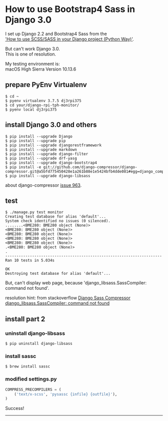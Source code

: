 # How to use Bootstrap4 Sass in Django 3.0

I set up Django 2.2 and Bootstrap4 Sass from the  
['How to use SCSS/SASS in your Django project (Python Way)'][dbs].

But can't work Django 3.0.  
This is one of resolution.

My testing environment is:  
macOS High Sierra Version 10.13.6


## prepare PyEnv Virtualenv

```shell
$ cd ~
$ pyenv virtualenv 3.7.5 dj3rpi375
$ cd your/django-rpi-tph-monitor/
$ pyenv local dj3rpi375
```

## install Django 3.0 and others

```shell
$ pip install --upgrade Django
$ pip install --upgrade pip
$ pip install --upgrade djangorestframework
$ pip install --upgrade markdown
$ pip install --upgrade django-filter
$ pip install --upgrade drf-yasg
$ pip install --upgrade django-bootstrap4
$ pip install -e git://github.com/django-compressor/django-compressor.git@a5bfd775450428e1a261b88e1e5424bfb4dde081#egg=django_compressor
$ pip install --upgrade django-libsass
```

about django-compressor [issue 963][dc963].

## test

```shell
$ ./manage.py test monitor
Creating test database for alias 'default'...
System check identified no issues (0 silenced).
........<BME280: BME280 object (None)>
<BME280: BME280 object (None)>
<BME280: BME280 object (None)>
<BME280: BME280 object (None)>
<BME280: BME280 object (None)>
.<BME280: BME280 object (None)>
.
----------------------------------------------------------------------
Ran 10 tests in 5.034s

OK
Destroying test database for alias 'default'...
```

But, can't display web page, because 'django_libsass.SassCompiler: command not found'.

resolution hint: from stackoverflow [Django Sass Compressor django_libsass.SassCompiler: command not found][so22515611]


## install part 2

### uninstall django-libsass

```shell
$ pip uninstall django-libsass
```

### install sassc

```shell
$ brew install sassc
```

### modified settings.py

```Python
COMPRESS_PRECOMPILERS = (
    ('text/x-scss', 'pysassc {infile} {outfile}'),
)
```

Success!

----
[dbs]: https://www.accordbox.com/blog/how-use-scss-sass-your-django-project-python-way/
[dc963]: https://github.com/django-compressor/django-compressor/issues/963
[so22515611]: https://stackoverflow.com/questions/22515611/django-sass-compressor-django-libsass-sasscompiler-command-not-found
